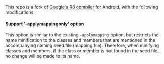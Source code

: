 This repo is a fork of [Google's R8 compiler](https://r8.googlesource.com/r8) for Android, with the following 
modifications:

#### Support '-applymappingonly' option

This option is similar to the existing `-applymapping` option, but restricts the name minification to the classes and
members that are mentioned in the accompanying naming seed file (mapping file). Therefore, when minifying classes and 
members, if the class or member is not found in the seed file, no change will be made to its name.
